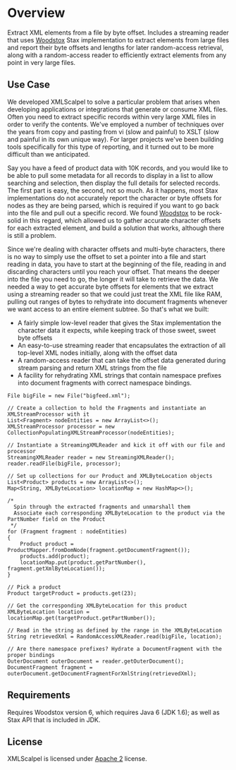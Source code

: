 # Overview

Extract XML elements from a file by byte offset. Includes a streaming reader that uses [Woodstox](https://github.com/FasterXML/woodstox) Stax implementation to extract elements from large files and report their byte offsets and lengths for later random-access retrieval, along with a random-access reader to efficiently extract elements from any point in very large files.

## Use Case
We developed XMLScalpel to solve a particular problem that arises when developing applications or integrations that generate 
or consume XML files. Often you need to extract specific records within very large XML files in order to verify 
the contents. We've employed a number of techniques over the years from copy and pasting from vi (slow and painful) to 
XSLT (slow and painful in its own unique way). For larger projects we've been building tools specifically for this type
of reporting, and it turned out to be more difficult than we anticipated. 

Say you have a feed of product data with 10K
records, and you would like to be able to pull some metadata for all records to display in a list to allow searching and 
selection, then display the full details for selected records. The first part is easy, the second, not so much. 
As it happens, most Stax implementations do not accurately report the character or byte offsets for nodes as they are 
being parsed, which is required if you want to go back into the file and pull out a specific record. We found 
[Woodstox](https://github.com/FasterXML/woodstox) to be rock-solid in this regard, which allowed us to gather accurate
character offsets for each extracted element, and build a solution that works, although there is still a problem. 

Since we're dealing with character offsets and multi-byte characters, there is no way to simply use the offset to set 
a pointer into a file and start reading in data, you have to start at the beginning of the file, reading in and
discarding characters until you reach your offset. That means the deeper into the file you need to go, the longer it 
will take to retrieve the data. We needed a way to get accurate byte offsets for elements that we extract using a
streaming reader so that we could just treat the XML file like RAM, pulling out ranges of bytes to rehydrate into 
document fragments whenever we want access to an entire element subtree. So that's what we built:
 
* A fairly simple low-level reader that gives the Stax implementation the character data it expects, while keeping 
track of those sweet, sweet byte offsets
* An easy-to-use streaming reader that encapsulates the extraction of all top-level XML nodes initially, along with the 
offset data 
* A random-access reader that can take the offset data generated during stream parsing and return XML strings from the
file
* A facility for rehydrating XML strings that contain namespace prefixes into document fragments with correct 
namespace bindings.

```
File bigFile = new File("bigfeed.xml");

// Create a collection to hold the Fragments and instantiate an XMLStreamProcessor with it
List<Fragment> nodeEntities = new ArrayList<>();
XMLStreamProcessor processor = new CollectionPopulatingXMLStreamProcessor(nodeEntities);

// Instantiate a StreamingXMLReader and kick it off with our file and processor
StreamingXMLReader reader = new StreamingXMLReader();
reader.readFile(bigFile, processor);

// Set up collections for our Product and XMLByteLocation objects
List<Product> products = new ArrayList<>();
Map<String, XMLByteLocation> locationMap = new HashMap<>();

/*
  Spin through the extracted fragments and unmarshall them
  Associate each corresponding XMLByteLocation to the product via the PartNumber field on the Product
 */
for (Fragment fragment : nodeEntities)
{
    Product product = ProductMapper.fromDomNode(fragment.getDocumentFragment());
    products.add(product);
    locationMap.put(product.getPartNumber(), fragment.getXmlByteLocation());
}

// Pick a product
Product targetProduct = products.get(23);

// Get the corresponding XMLByteLocation for this product
XMLByteLocation location = locationMap.get(targetProduct.getPartNumber());

// Read in the string as defined by the range in the XMLByteLocation
String retrievedXml = RandomAccessXMLReader.read(bigFile, location);

// Are there namespace prefixes? Hydrate a DocumentFragment with the proper bindings
OuterDocument outerDocument = reader.getOuterDocument();
DocumentFragment fragment = outerDocument.getDocumentFragmentForXmlString(retrievedXml);
```

## Requirements

Requires Woodstox version 6, which requires Java 6 (JDK 1.6); as well as Stax API that is included in JDK.

## License

XMLScalpel is licensed under [Apache 2](http://www.apache.org/licenses/LICENSE-2.0.txt) license.
